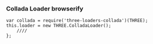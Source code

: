 ### Collada Loader browserify 

```
var collada = require('three-loaders-collada')(THREE);
this.loader = new THREE.ColladaLoader();
    //// 
};
```